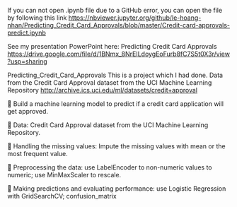 If you can not open .ipynb file due to a GitHub error, you can open the file by following this link https://nbviewer.jupyter.org/github/le-hoang-nhan/Predicting_Credit_Card_Approvals/blob/master/Credit-card-approvals-predict.ipynb

See my presentation PowerPoint here: 
Predicting Credit Card Approvals
https://drive.google.com/file/d/1BNmx_8NrEILdoygEoFurb8fC7S5t0X3r/view?usp=sharing

Predicting_Credit_Card_Approvals
This is a project which I had done. 
Data from the Credit Card Approval dataset from the UCI Machine Learning Repository
http://archive.ics.uci.edu/ml/datasets/credit+approval

	Build a machine learning model to predict if a credit card application will get approved.

	Data:  Credit Card Approval dataset from the UCI Machine Learning Repository.

	Handling the missing values: Impute the missing values with mean or the most frequent value.

	Preprocessing the data: use LabelEncoder to non-numeric values to numeric; use MinMaxScaler to rescale.

	Making predictions and evaluating performance: use Logistic Regression with GridSearchCV; confusion_matrix
